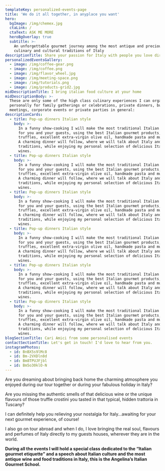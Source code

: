 ```yaml
---
templateKey: personalized-events-page
title: 'We do it all together, in anyplace you want'
hero:
  bgImage: /img/chemex.jpg
  ctaLink: /
  ctaText: ASK ME MORE
  heroBgOverlay: true
  subtitle: >-
    An unforgettable gourmet journey among the most antique and precious
    culinary and cultural traditions of Italy
descriptionTitle: Share your passion for Italy with people you love directly at your place
personalizedEventsGallery:
  - image: /img/coffee-gear.png
  - image: /img/coffee.png
  - image: /img/flavor_wheel.jpg
  - image: /img/meeting-space.png
  - image: /img/tutorials.png
  - image: /img/products-grid2.jpg
midDescriptionTitle: I bring italian food culture at your home
midDescriptionBody: >-
  These are only some of the high class culinary experiences I can organise
  personally for family gatherings or celebrations, private dinners, business
  meetings, corporate events or private parties in general:
descriptionCards:
  - title: Pop-up dinners Italian style
    body: >-
      In a funny show-cooking I will make the most traditional Italian recipes
      for you and your guests, using the best Italian gourmet products, as
      truffles, excellent extra-virgin olive oil, handmade pasta and much more.
      A charming dinner will follow, where we will talk about Italy and Italian
      traditions, while enjoying my personal selection of delicious Italian
      wines.
  - title: Pop-up dinners Italian style
    body: >-
      In a funny show-cooking I will make the most traditional Italian recipes
      for you and your guests, using the best Italian gourmet products, as
      truffles, excellent extra-virgin olive oil, handmade pasta and much more.
      A charming dinner will follow, where we will talk about Italy and Italian
      traditions, while enjoying my personal selection of delicious Italian
      wines.
  - title: Pop-up dinners Italian style
    body: >-
      In a funny show-cooking I will make the most traditional Italian recipes
      for you and your guests, using the best Italian gourmet products, as
      truffles, excellent extra-virgin olive oil, handmade pasta and much more.
      A charming dinner will follow, where we will talk about Italy and Italian
      traditions, while enjoying my personal selection of delicious Italian
      wines.
  - title: Pop-up dinners Italian style
    body: >-
      In a funny show-cooking I will make the most traditional Italian recipes
      for you and your guests, using the best Italian gourmet products, as
      truffles, excellent extra-virgin olive oil, handmade pasta and much more.
      A charming dinner will follow, where we will talk about Italy and Italian
      traditions, while enjoying my personal selection of delicious Italian
      wines.
  - title: Pop-up dinners Italian style
    body: >-
      In a funny show-cooking I will make the most traditional Italian recipes
      for you and your guests, using the best Italian gourmet products, as
      truffles, excellent extra-virgin olive oil, handmade pasta and much more.
      A charming dinner will follow, where we will talk about Italy and Italian
      traditions, while enjoying my personal selection of delicious Italian
      wines.
  - title: Pop-up dinners Italian style
    body: >-
      In a funny show-cooking I will make the most traditional Italian recipes
      for you and your guests, using the best Italian gourmet products, as
      truffles, excellent extra-virgin olive oil, handmade pasta and much more.
      A charming dinner will follow, where we will talk about Italy and Italian
      traditions, while enjoying my personal selection of delicious Italian
      wines.
blogSectionTitle: Cari Amici from some personalised events
contactSectionTitle: Let's get in touch! I'd love to hear from you.
instagramPhotos:
  - id: BnBX5s9lMc8
  - id: Bm-2VXDln8d
  - id: Bm8TPUJFjbl
  - id: Bm5o30klO-N
---
```

Are you dreaming about bringing back home the charming atmosphere you enjoyed during our tour together or during your fabulous holiday in Italy?



Are you missing the authentic smells of that delicious wine or the unique flavours of those truffle crostini you tasted in that typical, hidden trattoria in Tuscany?



I can definitely help you relieving your nostalgia for Italy…awaiting for your next gourmet experience, of course!



I also go on tour abroad and when I do, I love bringing the real soul, flavours and perfumes of Italy directly to my guests houses, wherever they are in the world.



**During all the events I will hold a special class dedicated to the “Italian gourmet etiquette” and a speech about Italian culture and the most antique wine and food traditions in Italy, this is the Angelina’s Italian Gourmet School.**
